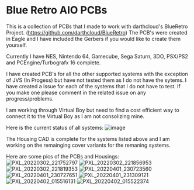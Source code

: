 # Blue Retro AIO PCBs
This is a collection of PCBs that I made to work with darthcloud's BlueRetro Project. (https://github.com/darthcloud/BlueRetro)  The PCB's were created in Eagle and I have included the Gerbers if you would like to create them yourself. 

Currently I have NES, Nintendo 64, Gamecube, Sega Saturn, 3DO, PSX/PS2 and PCEngine/Turbografx 16 complete. 

I have created PCB's for all the other supported systems with the exception of JVS (In Progess) but have not tested them as I do not have the sytems.  I have created a issue for each of the systems that I do not have to test.  If you make one please comment in the related issue on any progress/problems.

I am working through Virtual Boy but need to find a cost efficient way to connect it to the Virtual Boy as I am not consolizing mine.  

Here is the current status of all systems:
![image](https://user-images.githubusercontent.com/20894227/164141740-4fb367c3-a4fb-49af-af5a-2e6cd9cbfa3b.png)







The Housing CAD is complete for the systems listed above and I am working on the remainging cover variants for the remaning systems.

Here are some pics of the PCBs and Housings:
![PXL_20220302_221752797](https://user-images.githubusercontent.com/20894227/156474332-4d7819eb-1828-4424-8080-2f1addeb1904.jpg)
![PXL_20220302_221856953](https://user-images.githubusercontent.com/20894227/156474331-ed6a622b-9d48-41ac-a1fb-0fcfed65c95b.jpg)
![PXL_20220302_221819353](https://user-images.githubusercontent.com/20894227/156474335-f2330adf-f975-4917-ac2f-4d5b893ede9c.jpg)
![PXL_20220401_230723560](https://user-images.githubusercontent.com/20894227/163913651-c20aa1c5-444c-4b64-b27e-c482c8f2d59b.jpg)
![PXL_20220401_230727651](https://user-images.githubusercontent.com/20894227/163913658-359c6031-a168-4499-9c76-aea9eb72ba82.jpg)
![PXL_20220401_231309121](https://user-images.githubusercontent.com/20894227/163913663-0402527f-6022-4c11-97f1-d06a3217d943.jpg)
![PXL_20220402_015516131](https://user-images.githubusercontent.com/20894227/163913667-d7f374f7-c4d5-4e84-abdc-31b4e90e0e69.jpg)
![PXL_20220402_015522374](https://user-images.githubusercontent.com/20894227/163913671-9ab26018-ea6e-4efc-9d39-b31605dc156f.jpg)

